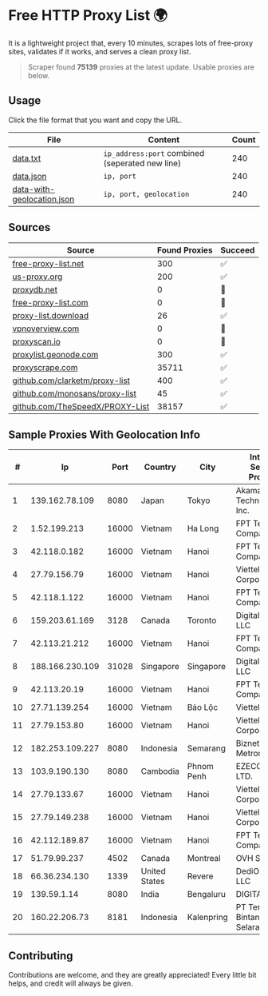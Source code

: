 
# Free HTTP Proxy List 🌍

It is a lightweight project that, every 10 minutes, scrapes lots of free-proxy sites, validates if it works, and serves a clean proxy list.


> Scraper found **75139** proxies at the latest update. Usable proxies are below.

## Usage

Click the file format that you want and copy the URL.


|File|Content|Count|
|----|-------|-----|
|[data.txt](https://raw.githubusercontent.com/themiralay/Proxy-List-World/master/data.txt)|`ip_address:port` combined (seperated new line)|240|
|[data.json](https://raw.githubusercontent.com/themiralay/Proxy-List-World/master/data.json)|`ip, port`|240|
|[data-with-geolocation.json](https://raw.githubusercontent.com/themiralay/Proxy-List-World/master/data-with-geolocation.json)|`ip, port, geolocation`|240|

## Sources

|Source|Found Proxies|Succeed|
|------|-------------|-------|
|[free-proxy-list.net](https://free-proxy-list.net)|300|✅|
|[us-proxy.org](https://www.us-proxy.org)|200|✅|
|[proxydb.net](http://proxydb.net)|0|🚫|
|[free-proxy-list.com](https://free-proxy-list.com/?page=&port=&type%5B%5D=http&type%5B%5D=https&up_time=0&search=Search)|0|🚫|
|[proxy-list.download](https://www.proxy-list.download/HTTP)|26|✅|
|[vpnoverview.com](https://vpnoverview.com/privacy/anonymous-browsing/free-proxy-servers)|0|🚫|
|[proxyscan.io](https://www.proxyscan.io)|0|🚫|
|[proxylist.geonode.com](https://proxylist.geonode.com/api/proxy-list?limit=300&page=1&sort_by=lastChecked&sort_type=desc&protocols=http,https)|300|✅|
|[proxyscrape.com](https://api.proxyscrape.com/v2/?request=displayproxies&protocol=http&timeout=10000&country=all&ssl=all&anonymity=all)|35711|✅|
|[github.com/clarketm/proxy-list](https://raw.githubusercontent.com/clarketm/proxy-list/master/proxy-list-raw.txt)|400|✅|
|[github.com/monosans/proxy-list](https://raw.githubusercontent.com/monosans/proxy-list/main/proxies/http.txt)|45|✅|
|[github.com/TheSpeedX/PROXY-List](https://raw.githubusercontent.com/TheSpeedX/PROXY-List/master/http.txt)|38157|✅|


## Sample Proxies With Geolocation Info

|#|Ip|Port|Country|City|Internet Service Provider|
|-|--|----|-------|----|-------------------------|
|1|139.162.78.109|8080|Japan|Tokyo|Akamai Technologies, Inc.|
|2|1.52.199.213|16000|Vietnam|Ha Long|FPT Telecom Company|
|3|42.118.0.182|16000|Vietnam|Hanoi|FPT Telecom Company|
|4|27.79.156.79|16000|Vietnam|Hanoi|Viettel Corporation|
|5|42.118.1.122|16000|Vietnam|Hanoi|FPT Telecom Company|
|6|159.203.61.169|3128|Canada|Toronto|DigitalOcean, LLC|
|7|42.113.21.212|16000|Vietnam|Hanoi|FPT Telecom Company|
|8|188.166.230.109|31028|Singapore|Singapore|DigitalOcean, LLC|
|9|42.113.20.19|16000|Vietnam|Hanoi|FPT Telecom Company|
|10|27.71.139.254|16000|Vietnam|Bảo Lộc|Viettel Group|
|11|27.79.153.80|16000|Vietnam|Hanoi|Viettel Corporation|
|12|182.253.109.227|8080|Indonesia|Semarang|Biznet Metronet|
|13|103.9.190.130|8080|Cambodia|Phnom Penh|EZECOM CO., LTD.|
|14|27.79.133.67|16000|Vietnam|Hanoi|Viettel Corporation|
|15|27.79.149.238|16000|Vietnam|Hanoi|Viettel Corporation|
|16|42.112.189.87|16000|Vietnam|Hanoi|FPT Telecom Company|
|17|51.79.99.237|4502|Canada|Montreal|OVH SAS|
|18|66.36.234.130|1339|United States|Revere|DediOutlet, LLC|
|19|139.59.1.14|8080|India|Bengaluru|DIGITALOCEAN|
|20|160.22.206.73|8181|Indonesia|Kalenpring|PT Teradata Bintang Selaras|



## Contributing

Contributions are welcome, and they are greatly appreciated! Every
little bit helps, and credit will always be given.

